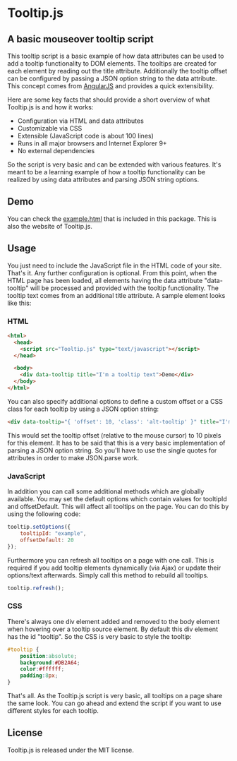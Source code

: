 Tooltip.js
==========

## A basic mouseover tooltip script

This tooltip script is a basic example of how data attributes can be used to add a tooltip functionality to DOM elements. The tooltips are created for each element by reading out the title attribute. Additionally the tooltip offset can be configured by passing a JSON option string to the data attribute. This concept comes from <a href="http://angularjs.org">AngularJS</a> and provides a quick extensibility.

Here are some key facts that should provide a short overview of what Tooltip.js is and how it works:

* Configuration via HTML and data attributes
* Customizable via CSS
* Extensible (JavaScript code is about 100 lines)
* Runs in all major browsers and Internet Explorer 9+
* No external dependencies


So the script is very basic and can be extended with various features. It's meant to be a learning example of how a tooltip functionality can be realized by using data attributes and parsing JSON string options.

## Demo
You can check the <a href="http://matthias-schuetz.github.io/tooltip.js">example.html</a> that is included in this package. This is also the website of Tooltip.js.

## Usage

You just need to include the JavaScript file in the HTML code of your site. That's it. Any further configuration is optional. From this point, when the HTML page has been loaded, all elements having the data attribute "data-tooltip" will be processed and provided with the tooltip functionality. The tooltip text comes from an additional title attribute. A sample element looks like this:

### HTML

```html
<html>
  <head>
    <script src="Tooltip.js" type="text/javascript"></script>
  </head>

  <body>
    <div data-tooltip title="I'm a tooltip text">Demo</div>
  </body>
</html>
```

You can also specify additional options to define a custom offset or a CSS class for each tooltip by using a JSON option string:

```html
<div data-tooltip="{ 'offset': 10, 'class': 'alt-tooltip' }" title="I'm a tooltip text">Demo</div>
```

This would set the tooltip offset (relative to the mouse cursor) to 10 pixels for this element. It has to be said that this is a very basic implementation of parsing a JSON option string. So you'll have to use the single quotes for attributes in order to make JSON.parse work.

### JavaScript

In addition you can call some additional methods which are globally available. You may set the default options which contain values for tooltipId and offsetDefault. This will affect all tooltips on the page. You can do this by using the following code:

```javascript
tooltip.setOptions({
	tooltipId: "example",
	offsetDefault: 20
});
```

Furthermore you can refresh all tooltips on a page with one call. This is required if you add tooltip elements dynamically (via Ajax) or update their options/text afterwards. Simply call this method to rebuild all tooltips.

```javascript
tooltip.refresh();
```

### CSS

There's always one div element added and removed to the body element when hovering over a tooltip source element. By default this div element has the id "tooltip". So the CSS is very basic to style the tooltip:

```css
#tooltip {
	position:absolute;
	background:#DB2A64;
	color:#ffffff;
	padding:8px;
}
```

That's all. As the Tooltip.js script is very basic, all tooltips on a page share the same look. You can go ahead and extend the script if you want to use different styles for each tooltip.

## License

Tooltip.js is released under the MIT license.
